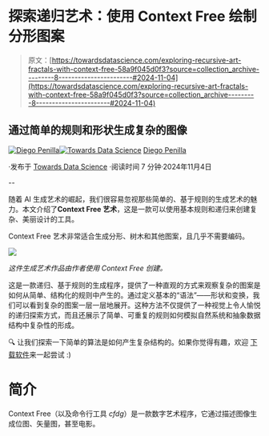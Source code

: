 # 探索递归艺术：使用 Context Free 绘制分形图案

> 原文：[https://towardsdatascience.com/exploring-recursive-art-fractals-with-context-free-58a9f045d0f3?source=collection_archive---------8-----------------------#2024-11-04](https://towardsdatascience.com/exploring-recursive-art-fractals-with-context-free-58a9f045d0f3?source=collection_archive---------8-----------------------#2024-11-04)

## 通过简单的规则和形状生成复杂的图像

[](https://medium.com/@technologger?source=post_page---byline--58a9f045d0f3--------------------------------)[![Diego Penilla](../Images/aa69a740a3b915e5548219fe762dd2ae.png)](https://medium.com/@technologger?source=post_page---byline--58a9f045d0f3--------------------------------)[](https://towardsdatascience.com/?source=post_page---byline--58a9f045d0f3--------------------------------)[![Towards Data Science](../Images/a6ff2676ffcc0c7aad8aaf1d79379785.png)](https://towardsdatascience.com/?source=post_page---byline--58a9f045d0f3--------------------------------) [Diego Penilla](https://medium.com/@technologger?source=post_page---byline--58a9f045d0f3--------------------------------)

·发布于 [Towards Data Science](https://towardsdatascience.com/?source=post_page---byline--58a9f045d0f3--------------------------------) ·阅读时间 7 分钟·2024年11月4日

--

随着 AI 生成艺术的崛起，我们很容易忽视那些简单的、基于规则的生成艺术的魅力。本文介绍了**Context Free 艺术**，这是一款可以使用基本规则和递归来创建复杂、美丽设计的工具。

Context Free 艺术非常适合生成分形、树木和其他图案，且几乎不需要编码。

![](../Images/c96a87e2ceb3115da9a8fd960939fa3a.png)

*这件生成艺术作品由作者使用 Context Free 创建。*

这是一款递归、基于规则的生成程序，提供了一种直观的方式来观察复杂的图案是如何从简单、结构化的规则中产生的。通过定义基本的“语法”——形状和变换，我们可以看到复杂的图案一层一层地展开。这种方法不仅提供了一种视觉上令人愉悦的递归探索方式，而且还展示了简单、可重复的规则如何模拟自然系统和抽象数据结构中复杂性的形成。

🔍 让我们探索一下简单的算法是如何产生复杂结构的。如果你觉得有趣，欢迎 [下载软件](https://www.contextfreeart.org)来一起尝试 :)

# 简介

Context Free（以及命令行工具 *cfdg*）是一款数字艺术程序，它通过描述图像生成位图、矢量图，甚至电影。
